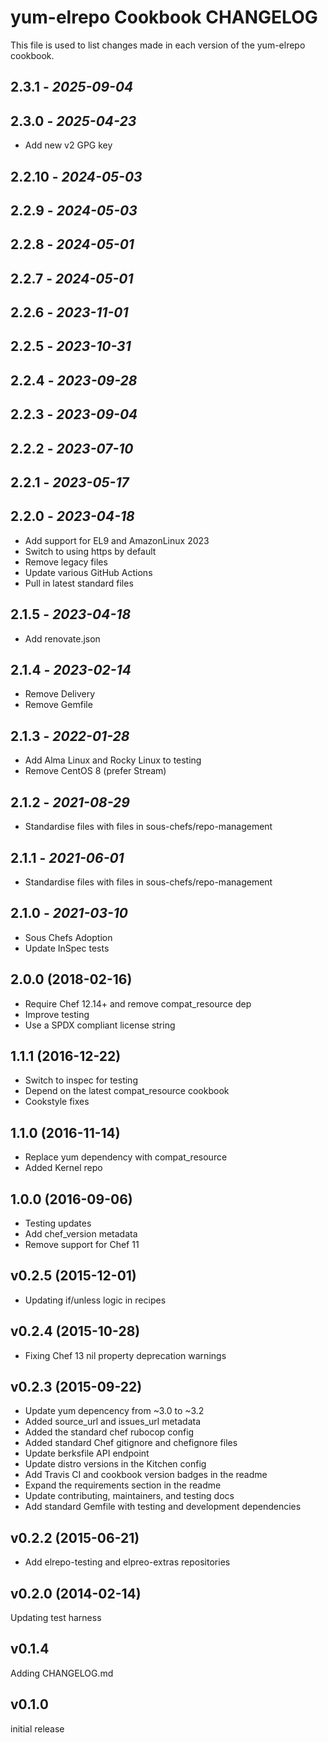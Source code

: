# yum-elrepo Cookbook CHANGELOG

This file is used to list changes made in each version of the yum-elrepo cookbook.

## 2.3.1 - *2025-09-04*

## 2.3.0 - *2025-04-23*

- Add new v2 GPG key

## 2.2.10 - *2024-05-03*

## 2.2.9 - *2024-05-03*

## 2.2.8 - *2024-05-01*

## 2.2.7 - *2024-05-01*

## 2.2.6 - *2023-11-01*

## 2.2.5 - *2023-10-31*

## 2.2.4 - *2023-09-28*

## 2.2.3 - *2023-09-04*

## 2.2.2 - *2023-07-10*

## 2.2.1 - *2023-05-17*

## 2.2.0 - *2023-04-18*

- Add support for EL9 and AmazonLinux 2023
- Switch to using https by default
- Remove legacy files
- Update various GitHub Actions
- Pull in latest standard files

## 2.1.5 - *2023-04-18*

- Add renovate.json

## 2.1.4 - *2023-02-14*

- Remove Delivery
- Remove Gemfile

## 2.1.3 - *2022-01-28*

- Add Alma Linux and Rocky Linux to testing
- Remove CentOS 8 (prefer Stream)

## 2.1.2 - *2021-08-29*

- Standardise files with files in sous-chefs/repo-management

## 2.1.1 - *2021-06-01*

- Standardise files with files in sous-chefs/repo-management

## 2.1.0 - *2021-03-10*

- Sous Chefs Adoption
- Update InSpec tests

## 2.0.0 (2018-02-16)

- Require Chef 12.14+ and remove compat_resource dep
- Improve testing
- Use a SPDX compliant license string

## 1.1.1 (2016-12-22)

- Switch to inspec for testing
- Depend on the latest compat_resource cookbook
- Cookstyle fixes

## 1.1.0 (2016-11-14)

- Replace yum dependency with compat_resource
- Added Kernel repo

## 1.0.0 (2016-09-06)

- Testing updates
- Add chef_version metadata
- Remove support for Chef 11

## v0.2.5 (2015-12-01)

- Updating if/unless logic in recipes

## v0.2.4 (2015-10-28)

- Fixing Chef 13 nil property deprecation warnings

## v0.2.3 (2015-09-22)

- Update yum depencency from ~3.0 to ~3.2
- Added source_url and issues_url metadata
- Added the standard chef rubocop config
- Added standard Chef gitignore and chefignore files
- Update berksfile API endpoint
- Update distro versions in the Kitchen config
- Add Travis CI and cookbook version badges in the readme
- Expand the requirements section in the readme
- Update contributing, maintainers, and testing docs
- Add standard Gemfile with testing and development dependencies

## v0.2.2 (2015-06-21)

- Add elrepo-testing and elpreo-extras repositories

## v0.2.0 (2014-02-14)

Updating test harness

## v0.1.4

Adding CHANGELOG.md

## v0.1.0

initial release
